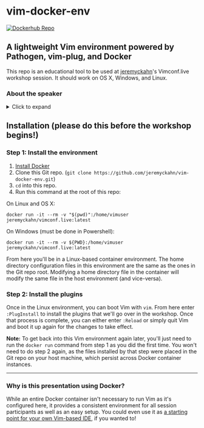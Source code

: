 # vim-docker-env

[![Dockerhub Repo](https://img.shields.io/docker/automated/jeremyckahn/vimconf.live)](https://hub.docker.com/repository/docker/jeremyckahn/vimconf.live)

## A lightweight Vim environment powered by Pathogen, vim-plug, and Docker

This repo is an educational tool to be used at [jeremyckahn](https://github.com/jeremyckahn)'s Vimconf.live workshop session. It should work on OS X, Windows, and Linux.

### About the speaker
<details>
<summary>
Click to expand
</summary>

Hello! I'm Jeremy Kahn, a Senior UI Engineer at Rally Health. I've been using Vim for about 9 years and love it for its customizability and efficiency. When I'm not making [videos about how I tweak Vim to tame gnarly codebases](https://www.youtube.com/watch?v=x8uleL9j5lY), I like to develop [open source web games and animation tools](https://github.com/jeremyckahn).

![jeremyckahn's github stats](https://github-readme-stats.vercel.app/api?username=jeremyckahn&show_icons=true)
</details>

## Installation (please do this before the workshop begins!)

### Step 1: Install the environment

1. [Install Docker](https://docs.docker.com/get-docker/)
2. Clone this Git repo. (`git clone https://github.com/jeremyckahn/vim-docker-env.git`)
3. `cd` into this repo.
4. Run this command at the root of this repo:

On Linux and OS X:

```
docker run -it --rm -v "$(pwd)":/home/vimuser jeremyckahn/vimconf.live:latest
```

On Windows (must be done in Powershell):

```
docker run -it --rm -v ${PWD}:/home/vimuser jeremyckahn/vimconf.live:latest
```

From here you'll be in a Linux-based container environment. The home directory configuration files in this environment are the same as the ones in the Git repo root. Modifying a home directory file in the container will modify the same file in the host environment (and vice-versa).

### Step 2: Install the plugins

Once in the Linux environment, you can boot Vim with `vim`. From here enter `:PlugInstall` to install the plugins that we'll go over in the workshop. Once that process is complete, you can either enter `:Reload` or simply quit Vim and boot it up again for the changes to take effect.

**Note:** To get back into this Vim environment again later, you'll just need to run the `docker run` command from step 1 as you did the first time. You won't need to do step 2 again, as the files installed by that step were placed in the Git repo on your host machine, which persist across Docker container instances.

------------------------

### Why is this presentation using Docker?

While an entire Docker container isn't necessary to run Vim as it's configured here, it provides a consistent environment for all session participants as well as an easy setup. You could even use it as [a starting point for your own Vim-based IDE](./Dockerfile), if you wanted to!
